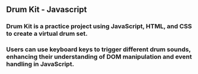 ## Drum Kit - Javascript

### Drum Kit is a practice project using JavaScript, HTML, and CSS to create a virtual drum set. 
### Users can use keyboard keys to trigger different drum sounds, enhancing their understanding of DOM manipulation and event handling in JavaScript.
